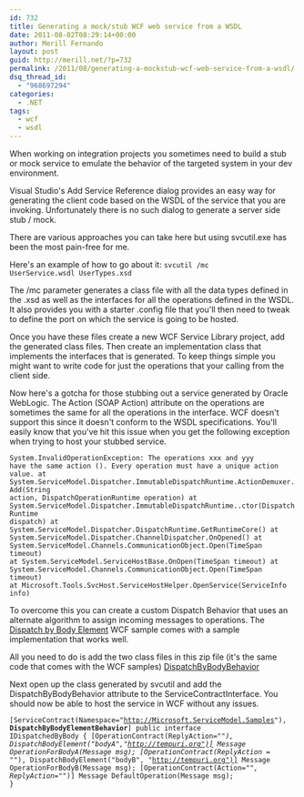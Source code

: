 ```yaml
---
id: 732
title: Generating a mock/stub WCF web service from a WSDL
date: 2011-08-02T08:29:14+00:00
author: Merill Fernando
layout: post
guid: http://merill.net/?p=732
permalink: /2011/08/generating-a-mockstub-wcf-web-service-from-a-wsdl/
dsq_thread_id:
  - "968697294"
categories:
  - .NET
tags:
  - wcf
  - wsdl
---
```

When working on integration projects you sometimes need to build a stub or mock service to emulate the behavior of the targeted system in your dev environment.

Visual Studio's Add Service Reference dialog provides an easy way for generating the client code based on the WSDL of the service that you are invoking. Unfortunately there is no such dialog to generate a server side stub / mock.

There are various approaches you can take here but using svcutil.exe has been the most pain-free for me. 

Here's an example of how to go about it:
<code>svcutil /mc UserService.wsdl UserTypes.xsd</code>

The /mc parameter generates a class file with all the data types defined in the .xsd as well as the interfaces for all the operations defined in the WSDL. It also provides you with a starter .config file that you'll then need to tweak to define the port on which the service is going to be hosted.

Once you have these files create a new WCF Service Library project, add the generated class files. Then create an implementation class that implements the interfaces that is generated. To keep things simple you might want to write code for just the operations that your calling from the client side.

Now here's a gotcha for those stubbing out a service generated by Oracle WebLogic. The Action (SOAP Action) attribute on the operations are sometimes the same for all the operations in the interface. WCF doesn't support this since it doesn't conform to the WSDL specifications. You'll easily know that you've hit this issue when you get the following exception when trying to host your stubbed service.

<code>System.InvalidOperationException: The operations xxx and yyy have the same action ().  Every operation must have a unique action value.
   at System.ServiceModel.Dispatcher.ImmutableDispatchRuntime.ActionDemuxer.Add(String action, DispatchOperationRuntime operation)
   at System.ServiceModel.Dispatcher.ImmutableDispatchRuntime..ctor(DispatchRuntime dispatch)
   at System.ServiceModel.Dispatcher.DispatchRuntime.GetRuntimeCore()
   at System.ServiceModel.Dispatcher.ChannelDispatcher.OnOpened()
   at System.ServiceModel.Channels.CommunicationObject.Open(TimeSpan timeout)
   at System.ServiceModel.ServiceHostBase.OnOpen(TimeSpan timeout)
   at System.ServiceModel.Channels.CommunicationObject.Open(TimeSpan timeout)
   at Microsoft.Tools.SvcHost.ServiceHostHelper.OpenService(ServiceInfo info)
</code>

To overcome this you can create a custom Dispatch Behavior that uses an alternate algorithm to assign incoming messages to operations. The <a href="http://msdn.microsoft.com/en-us/library/aa395223.aspx">Dispatch by Body Element</a> WCF sample comes with a sample implementation that works well. 

All you need to do is add the two class files in this zip file (it's the same code that comes with the WCF samples) <a href='https://merill.net/wp-content/uploads/2011/08/Contracts.zip'>DispatchByBodyBehavior</a>

Next open up the class generated by svcutil and add the DispatchByBodyBehavior attribute to the ServiceContractInterface. You should now be able to host the service in WCF without any issues.

<code>[ServiceContract(Namespace="http://Microsoft.ServiceModel.Samples"),
                            <strong>DispatchByBodyElementBehavior</strong>]
public interface IDispatchedByBody
{
    [OperationContract(ReplyAction="*"), 
     DispatchBodyElement("bodyA","http://tempuri.org")]
    Message OperationForBodyA(Message msg);
    [OperationContract(ReplyAction = "*"), 
     DispatchBodyElement("bodyB", "http://tempuri.org")]
    Message OperationForBodyB(Message msg);
    [OperationContract(Action="*", ReplyAction="*")]
    Message DefaultOperation(Message msg);
}</code>